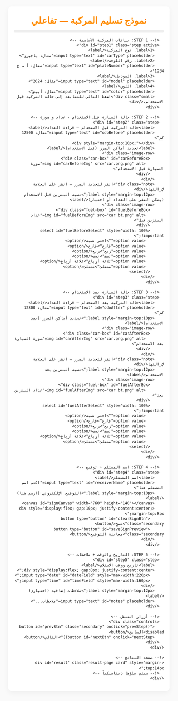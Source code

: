 <!DOCTYPE html>
<html lang="ar" dir="rtl">
<head>
  <meta charset="utf-8" />
  <meta name="viewport" content="width=device-width,initial-scale=1" />
  <title>نموذج تسليم المركبة - تفاعلي</title>
  <link rel="stylesheet" href="style.css?v=3">


  <style>
    td {
  text-align: center;
  vertical-align: middle;
  padding: 6px 8px;
}

td input,
td textarea,
td select,
td img,
td span {
  display: inline-block;
  width: auto;
  max-width: 100%;
  text-align: center;
  vertical-align: middle;
  margin: 0 auto;
}

   /*------------------------------
  إعدادات أساسية للصفحة
------------------------------*/
:root {
  --accent: #ff8c00;
  --muted: #666;
  --card: #fff;
}

html, body {
  height: 100%;
  overflow-x: hidden;
  overflow-y: auto;
  background: #fafafa;
  color: #111;
  direction: rtl;
  font-family: "Segoe UI", Tahoma, Arial, sans-serif;
  margin: 16px;
}

/*------------------------------
  الحاوية العامة
------------------------------*/
.container {
  max-width: 980px;
  margin: 0 auto;
}

.card {
  background: var(--card);
  padding: 18px;
  border-radius: 10px;
  box-shadow: 0 6px 18px rgba(0,0,0,0.05);
}

/*------------------------------
  العناوين والنصوص
------------------------------*/
h1 {
  color: var(--accent);
  text-align: center;
  margin: 6px 0 12px;
}

label {
  display: block;
  text-align: right;
  margin: 8px 0;
  font-weight: 600;
}

/*------------------------------
  الحقول النصية والإدخالات
------------------------------*/
input[type="text"],
input[type="number"],
input[type="date"],
input[type="time"],
textarea,
select {
  width: 100%;
  padding: 8px 10px;
  border-radius: 6px;
  border: 1px solid #ccc;
  box-sizing: border-box;
  text-align: center;
  font-size: 14px;
  font-family: inherit;
  line-height: 1.6;
}

/*------------------------------
  تنسيق الخلايا في الجدول
------------------------------*/
table {
  width: 100%;
  border-collapse: collapse;
  margin-bottom: 18px;
}

th, td {
  border: 1px solid #000;
  padding: 8px;
  vertical-align: middle;
  text-align: center;
}

th {
  background: #f1f1f1;
  font-weight: bold;
}

.section-title {
  background: #f8f8f8;
  font-weight: bold;
  text-align: center;
  font-size: 16px;
}

/*------------------------------
  الأزرار والتحكم
------------------------------*/
.controls {
  display: flex;
  gap: 10px;
  justify-content: center;
  margin-top: 16px;
}

button {
  background: var(--accent);
  color: #fff;
  border: none;
  padding: 10px 18px;
  border-radius: 8px;
  cursor: pointer;
  transition: background 0.2s;
}

button:hover {
  background: #e07000;
}

button.secondary {
  background: #eee;
  color: #222;
}

.print-btn {
  background: #2b7cff;
}

/*------------------------------
  الصور والرسوم
------------------------------*/
.image-row {
  display: flex;
  gap: 18px;
  justify-content: center;
  flex-wrap: wrap;
  margin-top: 12px;
}
/* Make car/fuel boxes responsive and horizontally centered */
.car-box,
.fuel-box {
  width: 100%;
  max-width: 520px;      /* keep original max size */
  margin: 0 auto;        /* center inside parent */
  box-sizing: border-box;
}

/* Ensure images behave as block-level, scale and centered */
.car-box img,
.fuel-box img,
.result-page .car-container img,
.result-page .fuel-container img {
  display: none;
  width: 100%;
  height: auto;
  margin: 0 auto;
}

/* Result page: container should be block and positioned relative for markers */
.result-page .car-container,
.result-page .fuel-container {
  display: block;
  max-width: 520px;
  margin: 0 auto;
  position: relative; /* so .marker absolute positions are relative to this box */
}

/* Marker tweaks (keeps the red dot visually centered on its coordinates) */
.marker {
  position: absolute;
  width: 18px;
  height: 18px;
  border-radius: 50%;
  background: rgba(255, 0, 0, 0.85);
  border: 2px solid #800;
  transform: translate(-50%, -50%); /* center the dot on the coordinates */
  cursor: pointer;
  pointer-events: auto;
}

/* Optional: ensure text-align center on table cells (if removal happened) */
table td, table th {
  text-align: center;
}
/*------------------------------
  الصفحة النهائية (نتائج)
------------------------------*/
.result-page {
  display: none;
  margin-top: 10px;
  width: 100%;
  max-width: 100%;
  overflow-x: auto;
  overflow-y: visible;
  background: #fff;
  padding: 20px;
  border-radius: 12px;
  box-shadow: 0 8px 25px rgba(0,0,0,0.1);
}

/*------------------------------
  عناصر إضافية
------------------------------*/
.progress {
  height: 8px;
  background: #eee;
  border-radius: 6px;
  overflow: hidden;
  margin-bottom: 12px;
}

.progress > div {
  height: 100%;
  background: linear-gradient(90deg, var(--accent), #e07000);
  width: 0%;
}

.small {
  font-size: 13px;
  color: var(--muted);
  text-align: center;
  margin-top: 6px;
}

.name {
  color: #0040ff;
  font-weight: 700;
}

.note {
  color: #555;
  font-size: 14px;
  text-align: center;
  margin-top: 6px;
}

.actions-result {
  display: flex;
  gap: 10px;
  justify-content: center;
  margin-top: 12px;
}

/*------------------------------
  مؤثرات الانتقال
------------------------------*/
.step {
  display: none;
}

.step.active {
  display: block;
  animation: fade 0.25s ease-in-out;
}

@keyframes fade {
  from { opacity: 0; }
  to { opacity: 1; }
}
</style>
</head>
<body>

<style>
  .terms-popup {
    position: fixed;
    top: 0;
    left: 0;
    width: 100%;
    height: 100%;
    background: rgba(0, 0, 0, 0.7);
    display: none;
    justify-content: center;
    align-items: center;
  }

  .popup-content {
    background: white;
    padding: 20px;
    border-radius: 8px;
    width: 80%;
    max-width: 600px;
    text-align: center;
    box-shadow: 0px 0px 10px rgba(0,0,0,0.5);
  }

  #acceptTermsBtn {
    background: #ff8c00;
    color: white;
    padding: 10px 20px;
    border: none;
    border-radius: 8px;
    cursor: pointer;
    margin-top: 15px;
  }

  #acceptTermsBtn:hover {
    background: #e07000;
  }
</style>

  <div class="container">
    <div class="card">
      <h1>نموذج تسليم المركبة — تفاعلي</h1><div class="progress"><div id="prog" style="width:0%">
      <div style="display:flex; align-items:center; justify-content:center; gap:10px; margin:20px 0;">
  <img src="1.g.jpg" alt="شعار وزارة الثقافة" style="height:50px;">
      </div></div>
  <h1 style="margin:0;">نموذج تسليم المركبة</h1>
</div>

<style>
  /* ✅ تنسيق عام للجدول داخل صفحة النتيجة */
     /* يسمح بالتمرير الأفقي في حال كان الجدول عريض */

  .result-page table {
    width: 150%;             /* 👈 يمكنك تغييرها إلى 100% أو 80% حسب رغبتك */
    margin: 50 auto;      /* توسيط الجدول في الصفحة */
    border-collapse: collapse;
    font-size: 14px;
    border: 1px solid #000;
  }

  .result-page th, 
  .result-page td {
    border: 1px solid #000;
    padding: 8px 10px;
    text-align: center;
  }

@media print {
  table {
    page-break-inside: avoid;
  }
  td, th {
    padding: 4px 6px;
  }
}

    
  
</style>
      <!-- STEP 1: بيانات المركبة الأساسية -->
      <div id="step1" class="step active">
        <label>1. نوع المركبة</label>
        <input type="text" id="carType" placeholder="مثال: باجيرو">
        <label>2. رقم اللوحة</label>
        <input type="text" id="plateNumber" placeholder="مثال: أ ب ج 1234">
        <label>3. الموديل</label>
        <input type="text" id="model" placeholder="مثال: 2024">
        <label>4. اللون</label>
        <input type="text" id="color" placeholder="مثال: أبيض">
        <div class="small">اضغط التالي للمتابعة إلى حالة المركبة قبل الاستخدام.</div>
      </div>

      <!-- STEP 2: حالة السيارة قبل الاستخدام - عداد و صورة -->
      <div id="step2" class="step">
        <label>حالة المركبة قبل الاستخدام — قراءة العداد</label>
        <input type="text" id="odoBefore" placeholder="مثال: 12500 كم">
        <div style="margin-top:10px;"></div>
        <label>تحديد أماكن الضرر (قبل الاستخدام)</label>
        <div class="image-row">
          <div class="car-box" id="carBeforeBox">
            <img id="carBeforeImg" src="car.png.png" alt="صورة السيارة قبل الاستخدام">
          </div>
        </div>
        <div class="note">انقر لتحديد الضرر — انقر على العلامة لإزالتها</div>
        <label style="margin-top:12px;">نسبة البنزين قبل الاستخدام (يمكن النقر على العداد أو اختيار)</label>
        <div class="image-row">
          <div class="fuel-box" id="fuelBeforeBox">
            <img id="fuelBeforeImg" src="car bt.png" alt="عداد البنزين قبل">
          </div>
          <select id="fuelBeforeSelect" style="width: 100% !important;">
            <option value="">اختر نسبة</option>
            <option value="فارغ">فارغ</option>
            <option value="ربع">ربع</option>
            <option value="نصف">نصف</option>
            <option value="ثلاثة أرباع">ثلاثة أرباع</option>
            <option value="ممتلئ">ممتلئ</option>
          </select>
        </div>
      </div>

      <!-- STEP 3: حالة السيارة بعد الاستخدام -->
      <div id="step3" class="step">
        <label>حالة المركبة بعد الاستخدام — قراءة العداد</label>
        <input type="text" id="odoAfter" placeholder="مثال: 12800 كم">
        <label style="margin-top:10px;">تحديد أماكن الضرر (بعد الاستخدام)</label>
        <div class="image-row">
          <div class="car-box" id="carAfterBox">
            <img id="carAfterImg" src="car.png.png" alt="صورة السيارة بعد الاستخدام">
          </div>
        </div>
        <div class="note">انقر لتحديد الضرر — انقر على العلامة لإزالتها</div>
        <label style="margin-top:12px;">نسبة البنزين بعد الاستخدام</label>
        <div class="image-row">
          <div class="fuel-box" id="fuelAfterBox">
            <img id="fuelAfterImg" src="car bt.png" alt="عداد البنزين بعد">
          </div>
          <select id="fuelAfterSelect" style="width: 100% !important;">
            <option value="">اختر نسبة</option>
            <option value="فارغ">فارغ</option>
            <option value="ربع">ربع</option>
            <option value="نصف">نصف</option>
            <option value="ثلاثة أرباع">ثلاثة أرباع</option>
            <option value="ممتلئ">ممتلئ</option>
          </select>
        </div>
      </div>

      <!-- STEP 4: اسم المستلم + توقيع -->
      <div id="step4" class="step">
        <label>اسم المستلم</label>
        <input type="text" id="receiverName" placeholder="اكتب اسم المستلم هنا">
        <label style="margin-top:10px;">التوقيع الإلكتروني (ارسم هنا)</label>
        <canvas id="signCanvas" width="760" height="140"></canvas>
        <div style="display:flex; gap:10px; justify-content:center; margin-top:8px;">
          <button type="button" id="clearSignBtn" class="secondary">مسح</button>
          <button type="button" id="saveSignPreview" class="secondary">معاينة التوقيع</button>
        </div>
      </div>

      <!-- STEP 5: التاريخ والوقت + ملاحظات -->
      <div id="step5" class="step">
        <label>تاريخ ووقت الاستلام</label>
        <div style="display:flex; gap:8px; justify-content:center;">
          <input type="date" id="dateField" style="max-width:220px;">
          <input type="time" id="timeField" style="max-width:160px;">
        </div>
        <label style="margin-top:12px;">ملاحظات إضافية (اختياري)</label>
        <input type="text" id="notes" placeholder="ملاحظات...">
      </div>

      <!-- أزرار التنقل -->
      <div class="controls">
        <button id="prevBtn" class="secondary" onclick="prevStep()" disabled>السابق</button>
        <button id="nextBtn" onclick="nextStep()">التالي</button>
      </div>
    </div>

    <!-- صفحة النتائج -->
    <div id="result" class="result-page card" style="margin-top:14px;">
      <!-- سيتم ملؤها ديناميكياً -->
    </div>
  </div>
<script src="https://cdnjs.cloudflare.com/ajax/libs/html2canvas/1.4.1/html2canvas.min.js"></script>
<script src="https://cdnjs.cloudflare.com/ajax/libs/jspdf/2.5.1/jspdf.umd.min.js"></script>
<script>
/* ====== إدارة الخطوات وبروجرس ====== */
const steps = ['step1','step2','step3','step4','step5'];
let cur = 0;
const progEl = document.getElementById('prog');
function updateUI(){
  steps.forEach((id,i)=>{
    document.getElementById(id).classList.toggle('active', i===cur);
  });
  document.getElementById('prevBtn').disabled = cur===0;
  document.getElementById('nextBtn').textContent = (cur === steps.length-1) ? 'عرض النتيجة' : 'التالي';
  progEl.style.width = `${Math.round(((cur+1)/steps.length)*100)}%`;
}
function nextStep(){
  // تحقق بسيط لكل خطوة
  if(cur===0){
    // لا نلزم الحقول لكن نفعل مثال: نوع المركبة واسم المستلم لاحقاً
  }
  if(cur < steps.length-1){ cur++; updateUI(); return; }
  // خطوة الاخيرة -> عرض النتيجة
  renderResult();
}
function prevStep(){ if(cur>0){ cur--; updateUI(); } }
updateUI();

/* ====== وظائف وضع العلامات على الصور (نسبة كإحداثيات نسبية) ====== */
function enableMarking(boxId, storeArray){
  const box = document.getElementById(boxId);
  const img = box.querySelector('img');
  const marks = [];
  box.addEventListener('click', function(e){
    if(e.target.classList.contains('marker')) return;
    const rect = img.getBoundingClientRect();
    const x = (e.clientX - rect.left)/rect.width*100;
    const y = (e.clientY - rect.top)/rect.height*100;
    const m = document.createElement('div');
    m.className = 'marker';
    m.style.left = x + '%';
    m.style.top = y + '%';
    m.title = 'انقر لإزالة';
    m.addEventListener('click', function(ev){
      ev.stopPropagation();
      const idx = marks.indexOf(markObj);
      if(idx>=0) marks.splice(idx,1);
      m.remove();
    });
    const markObj = {x: parseFloat(x.toFixed(2)), y: parseFloat(y.toFixed(2))};
    marks.push(markObj);
    box.appendChild(m);
  });
  // expose getter
  return ()=>marks.slice();
}
const getCarBeforeMarks = enableMarking('carBeforeBox');
const getCarAfterMarks = enableMarking('carAfterBox');

/* ====== عداد البنزين: نسمح بالنقر أو الاختيار - نخزن كقيمة نصية + مؤشر مرئي ====== */
function enableFuel(boxId, selectId){
  const box = document.getElementById(boxId);
  const img = box.querySelector('img');
  const sel = document.getElementById(selectId);
  let value = '';
  box.addEventListener('click', function(e){
    const old = box.querySelector('.marker');
    if(old) old.remove();
    const rect = img.getBoundingClientRect();
    const cx = e.clientX - rect.left;
    const ratio = cx / rect.width;
    if(ratio < .15) value = 'فارغ';
    else if(ratio < .35) value = 'ربع';
    else if(ratio < .65) value = 'نصف';
    else if(ratio < .9) value = 'ثلاثة أرباع';
    else value = 'ممتلئ';
    const m = document.createElement('div'); m.className='marker';
    m.style.left = (ratio*100) + '%'; m.style.top = '50%';
    box.appendChild(m);
    sel.value = ''; // افصل الاختيار عن اللقطة
  });
  sel.addEventListener('change', function(){ value = sel.value; // رسم مؤشر تقريبي
    const old = box.querySelector('.marker'); if(old) old.remove();
    if(!value) return;
    const m = document.createElement('div'); m.className='marker';
    let xp = 10;
    if(value==='فارغ') xp=5;
    if(value==='ربع') xp=25;
    if(value==='نصف') xp=50;
    if(value==='ثلاثة أرباع') xp=75;
    if(value==='ممتلئ') xp=95;
    m.style.left = xp + '%'; m.style.top='50%';
    box.appendChild(m);
  });
  return ()=>value;
}
const getFuelBefore = enableFuel('fuelBeforeBox','fuelBeforeSelect');
const getFuelAfter = enableFuel('fuelAfterBox','fuelAfterSelect');

/* ====== لوحة التوقيع (canvas) ====== */
const signCanvas = document.getElementById('signCanvas');
const sctx = signCanvas.getContext('2d');
let drawing=false, lastX=0, lastY=0;
function getPos(e){
  const r = signCanvas.getBoundingClientRect();
  if(e.touches && e.touches[0]) return {x: e.touches[0].clientX - r.left, y: e.touches[0].clientY - r.top};
  return {x: e.clientX - r.left, y: e.clientY - r.top};
}
function start(e){ drawing=true; const p=getPos(e); lastX=p.x; lastY=p.y; sctx.beginPath(); sctx.moveTo(lastX,lastY); e.preventDefault(); }
function move(e){ if(!drawing) return; const p=getPos(e); sctx.lineTo(p.x,p.y); sctx.strokeStyle='#000'; sctx.lineWidth=2.6; sctx.lineCap='round'; sctx.stroke(); lastX=p.x; lastY=p.y; e.preventDefault(); }
function end(e){ drawing=false; e.preventDefault(); }
signCanvas.addEventListener('mousedown', start); signCanvas.addEventListener('mousemove', move); signCanvas.addEventListener('mouseup', end); signCanvas.addEventListener('mouseleave', end);
signCanvas.addEventListener('touchstart', start, {passive:false}); signCanvas.addEventListener('touchmove', move, {passive:false}); signCanvas.addEventListener('touchend', end);
document.getElementById('clearSignBtn').addEventListener('click', ()=> sctx.clearRect(0,0,signCanvas.width,signCanvas.height));
document.getElementById('saveSignPreview').addEventListener('click', ()=>{
  const w = window.open('','_blank'); w.document.write(`<img src="${signCanvas.toDataURL()}" style="max-width:100%;">`);
});

/* ====== توليد صفحة النتيجة بتنسيق الطلب ====== */
function renderResult(){
  // جمع البيانات
  const carType = document.getElementById('carType').value || '';
  const plate = document.getElementById('plateNumber').value || '';
  const model = document.getElementById('model').value || '';
  const color = document.getElementById('color').value || '';
  const odoBefore = document.getElementById('odoBefore').value || '';
  const odoAfter = document.getElementById('odoAfter').value || '';
  const carBeforeMarks = getCarBeforeMarks();
  const carAfterMarks = getCarAfterMarks();
  const fuelBeforeVal = getFuelBefore() || document.getElementById('fuelBeforeSelect').value || '';
  const fuelAfterVal = getFuelAfter() || document.getElementById('fuelAfterSelect').value || '';
  const receiver = document.getElementById('receiverName').value || '';
  const dateVal = document.getElementById('dateField').value || (new Date()).toISOString().slice(0,10);
  const timeVal = document.getElementById('timeField').value || (new Date()).toTimeString().slice(0,5);
  const notes = document.getElementById('notes').value || '';
  const signData = signCanvas.toDataURL();

  // نسخ HTML للنتيجة وفق تنسيقك المطلوب:
  const resultDiv = document.getElementById('result');
  resultDiv.innerHTML = `
  <style>
    table {
      width: 100%;
      border-collapse: collapse;
      font-size: 12px;
    }
    th, td {
      padding: 4px 6px;
      text-align: center;
      vertical-align: middle;
    }
    #resSignCell img {
      max-width: 120px;
      height: auto;
      border: 1px solid #ccc;
      border-radius: 6px;
    }
    input[type="text"], input[type="date"], input[type="time"] {
      font-size: 12px;
      padding: 2px 4px;
    }
    h5 {
      font-size: 16px;
    }
    .car-container img, .fuel-container img {
      max-height: 80px;
    }
    .signature-table {
      page-break-inside: avoid;
    }
  </style>
<div style="display:flex; align-items:center; justify-content:space-between; width:100%; direction:rtl; margin:20px 0;">
  <!-- الشعار في أقصى اليمين -->
  <img src="1.g.jpg" alt="شعار وزارة الثقافة" style="height:50px;">

  <!-- كلمة في المنتصف -->
  <h2 style="color:var(--accent); text-align:center; flex:1; margin:0;">تسليم داخلي</h2>

  <!-- عنصر فارغ على الجهة المقابلة للشعار للحفاظ على التمركز -->
  <div style="width:50px;"></div>
</div>
<h5 style="color:var(--accent); text-align:center; flex:1; margin:0;">رقم تسلسلي\\\</h5>
<table>
        <th style="width:25%;">نوع السيارة</th>
        <td style="width:25%;"><input type="text" id="resCarType" value="${escapeHtml(carType)}"></td>
        <th style="width:25%;">رقم اللوحة</th>
        <td style="width:25%;"><input type="text" id="resPlate" value="${escapeHtml(plate)}"></td>
    </table>

    <table>
      <tr>
        <th class="section-title">حالة السيارة قبل الاستخدام</th>
        <th class="section-title">حالة السيارة بعد الاستخدام</th>
      </tr>
      <tr>
        <td>قراءة العداد: <input type="text" id="resOdoBefore" value="${escapeHtml(odoBefore)}"></td>
        <td>قراءة العداد: <input type="text" id="resOdoAfter" value="${escapeHtml(odoAfter)}"></td>
      </tr>
      <tr>
        <td>
          <div class="car-container" id="resCarBeforeBox" style="display:inline-block; border:1px solid #ccc; border-radius:8px; overflow:hidden;">
            <img id="resCarBeforeImg" src="car.png.png" alt="صورة السيارة قبل الاستخدام">
          </div>
          <div class="note">مواقع الضرر قبل الاستخدام</div>
        </td>
        <td>
          <div class="car-container" id="resCarAfterBox" style="display:inline-block; border:1px solid #ccc; border-radius:8px; overflow:hidden;">
            <img id="resCarAfterImg" src="car.png.png" alt="صورة السيارة بعد الاستخدام">
          </div>
          <div class="note">مواقع الضرر بعد الاستخدام</div>
        </td>
      </tr>

      <tr>
        <td>
          <div class="fuel-container" id="resFuelBeforeBox" style="display:inline-block; border:1px solid #ccc; border-radius:8px; overflow:hidden;">
            <img src="car bt.png" alt="عداد البنزين قبل" class="fuel">
          </div>
          <div class="note">نسبة البنزين: <strong id="resFuelBeforeText">${escapeHtml(fuelBeforeVal)}</strong></div>
        </td>
        <td>
          <div class="fuel-container" id="resFuelAfterBox" style="display:inline-block; border:1px solid #ccc; border-radius:8px; overflow:hidden;">
            <img src="car bt.png" alt="عداد البنزين بعد" class="fuel">
          </div>
          <div class="note">نسبة البنزين: <strong id="resFuelAfterText">${escapeHtml(fuelAfterVal)}</strong></div>
        </td>
      </tr>

      <tr>
        <td>اسم المستلم: <input type="text" id="resReceiver" value="${escapeHtml(receiver)}"></td>
        <td>اسم صاحب الصلاحية: <span class="name">جمال محمد عبده حكمي</span></td>
      </tr>

      <tr>
        <td>
          <div class="datetime-cell" style="display:flex; justify-content:space-around; gap:8px; align-items:center;">
            <label>تاريخ الاستلام:</label>
            <input type="date" id="resDate" value="${escapeHtml(dateVal)}">
            <input type="time" id="resTime" value="${escapeHtml(timeVal)}">
          </div>
        </td>
        <td>
          <div class="datetime-cell" style="display:flex; justify-content:space-around; gap:8px; align-items:center;">
            <label>تاريخ التسليم:</label>
            <input type="date" id="resReturnDate" value="${escapeHtml(dateVal)}">
            <input type="time" id="resReturnTime" value="${escapeHtml(timeVal)}">
          </div>
        </td>
      </tr>

      <tr><td style="direction: rtl; text-align: right;">
  <span class="signature1" style="margin-left:10px;">التوقيع:</span>
  <img id="resSignImg" src="${signData}" alt="التوقيع" style="max-width:200px; border:1px solid #ccc; border-radius:6px;">
</td>

        <td style="text-align: right;">
  <span class="signature2">التوقيع:</span>
</td>

      </tr>
    </table>

    

    <table>
      <tr><th>إقرار استلام</th></tr>
      <tr><td>
        <div class="declaration-box">
          أقر بأنني المذكور أعلاه استلمت السيارة المذكورة أعلاه والعائد ملكيتها لوزارة الثقافة وأتعهد بأن احافظ على تطبيق واحترام أنظمة السير المرورية وإن أقوم بالصيانة الدورية وإصلاح الأعطال التي بها وذلك بالتنسيق مع 
          إدارة الخدمات المشتركة بالوزارة وتسليمها بحالة جيدة حين طلبها وتطبيق جميع التعليمات الخاصة باستخدام السيارة  </div>
      </td></tr>
      <tr><th>تفويض المركبة</th></tr>
      <tr><td>
        <div class="declaration-box">
        إلى من يهمه الامر:<br>فوضنا المذكور اعلاه بقيادة المركبة المذكورة أعلاه والعائد ملكيتها لوزارة الثقافة , داخل المملكة العربية السعودية </div>
      </td></tr>
      <tr><th> المهامات أو الزيارات الرسمية</th></tr>
      <tr><td><div class="declaration-box">أستقبال الوفود والزيارات الرسميه لإمارة المنطقة + أمانه المنطقة + البلديات والمحافظات +زيارات مواقع أثريه +زيارة جزر فرسان زغيرها </div></td></tr>
    </table>

    <table>
      <tr>
        <th class="section-title" colspan="2">التوقيع عند الاستلام</th>
        <th class="section-title" colspan="2">التوقيع عند التسليم</th>
      </tr>
      <tr>
        <th>اسم المستلم</th><th>التوقيع</th><th>اسم المستلم</th><th>التوقيع</th>
      </tr>
      <tr>
        <td><input type="text" placeholder="اكتب الاسم هنا" style="width:95%; text-align:center;" value="${escapeHtml(receiver)}"></td>
        <td id="resSignCell"><img id="resSignImg" src="${signData}" alt="التوقيع" style="max-width:200px; border:1px solid #ccc; border-radius:6px;"></td>
        <td><input type="text" placeholder="اكتب الاسم هنا" style="width:95%; text-align:center;" value="${escapeHtml(receiver)}"></td>
        <td id="resSignCell"><img id="resSignImg" src="${signData}" alt="التوقيع" style="max-width:200px; border:1px solid #ccc; border-radius:6px;"></td>
      </tr>
      <tr>
        <th>صاحب الصلاحية</th><th>التوقيع</th><th>صاحب الصلاحية</th><th>التوقيع</th>
      </tr>
      <tr>
        <td><span class="name">جمال محمد عبده حكمي</span></td><td></td><td><span class="name">جمال محمد عبده حكمي</span></td><td></td>
      </tr>
    </table>
   <br>
   <br>
   
   <div style="display:flex; align-items:center; justify-content:flex-start; gap:10px; margin:20px 0; direction:rtl;">
  <img src="1.g.jpg" alt="شعار وزارة الثقافة" style="height:50px; margin-right:0;"></div>
    <h2 style="color:var(--accent); text-align:center; margin-top:18px;">تعهد استخدام</h2>
    <div style="text-align:right; line-height:1.8; font-size:15px; margin:0 20px;">
    <br>
    
      <p>يتعهد المستخدم بما يلي بشأن استخدام سيارة الجهة:</p>
      <ol style="padding-right:25px;">
      
        <li>لا يسمح بقيادة السيارات لأي شخص لا يحمل رخصة قيادة سارية المفعول أو دون سن <strong>(21)وعلى ان يكون سائقي السيارات أحد مسئولي الوزارة او تحت كفالة الوزارة </strong> ...</li>
        <br>
        <li>استخدام السيارة فقط للمهام الرسميه داخل وقت العمل أو خارجة , والالتزام بايقاف السيارة في موقع الوزارة أو الفرع بعد الانتهاء من المهمة مباشرة , وتسليم السيارة للفرع أو المكتب خلال الإجازات السنويه او الرسميه </li>
        <br>
        <li>عدم التدخين داخل السيارة والمحافظة على نظافة السيارة من الداخل والخارج وعدم ازالة شعار الوزارة الرسمي من هيكل السيارة , وعدم التعديل او الإضافة على المركبة من تظليل او تغير لشكل السيارة الداخلي أو الخارجي</li>
        <br>
        <li>الالتزام بالصيانه الدورية بمسافة (5000) كم تلافيا لوقوع تلف بالسيارة المستخدمة أو البديلة , وسيتم تحميل المستلم كافة تكاليف إصلاح التلف في حال عدم الالتزام بالصيانه الدورية , بالاضافة الى اتخاد الإجراءت المناسبة التي تراها الإدارة المعنية </li>
        <br>
        <li>لايحق لمستلم المركبة حال وقوع حادث او عطل بمحركاتها ان يتم اصلاحها من قبله مباشرة او التنازل عن الطرف الاخر دون تنسيق إدارة الخدمات المشتركة بالوزارة </li>
        <br>
        <li>التزام مستلم السيارة باشعار ادارة الخدمات المشتركة بالوزارة فوراً بشكل رسمي عن أي حادث  أو سرقة أو تلف  تتعرض له السيارة أو  أي استفسار من إدارة الخدمات المشركة بشأن اسم مستخدم السيارة في اي وقت من الاوقات , وان يلتزم بتأمين المستندات التاليه في حال وقوع حادث (تقرير المرور او نجم -ورقة الاصلاح ) كذالك ارفاق نموذج الحوادث</li>
        <br>
        <li>يجب الالتزام بتعليمات وضوابط السير المرورية وفي حال عدم التقيد بها يتحمل الغرامات التي قد تفرضها الجهات الحكومية المختصة لأي سبب كان على المستلم او على أي من سائقيه بما في ذلك كل مايترتب أو يعود الى الغرامات التي تقع على السيارة </li>
        <br>
        <li>لايحق للمسئول او مرجعة الاداري استثناء اي شرط من الشروط السابقة مهما كانت الاسباب</li>
        <br>
        <li>يتحمل المسئول المخالف لهذا الشرو سحب المركبة منه لمدة شهر لأول مره ولمدة شهرين في المره الثانيه والسحب لمدة سته اشهر للمرة الثالثة مع تحمل المسئول القيام بواجباته ومسئوليات العمل بمركبته الخاصة خلال فترة السحب لعدم الالتزام بالمحافظة على المركبة المسلمة له </li>
        <br>
        <li>أقر بالاطلاع والتقيد بكافة الشروط الواردة في هذا التعهد.</li>
      </ol>
    </div>
</tr>



    <table>
      <tr style="background:#f1f1f1; font-weight:bold; text-align:center;">
        <th>نوع السيارة</th><th>اللوحة</th><th>الموديل</th><th>اللون</th><th>الحالة</th>
      </tr>
    
  
      <tr style="text-align:center;">
        <td><input type="text" value="${escapeHtml(carType)}" style="width:95%; text-align:center;"></td>
        <td><input type="text" value="${escapeHtml(plate)}" style="width:95%; text-align:center;"></td>
        <td><input type="text" value="${escapeHtml(model)}" style="width:95%; text-align:center;"></td>
        <td><input type="text" value="${escapeHtml(color)}" style="width:95%; text-align:center;"></td>
        <td>مستخدمة</td>
      </tr>
    </table>
<tr>
        <th></th><th></th><th>اسم المستلم</th><th></th>
      </tr>
      <tr>
        <td><input type="text" placeholder="اكتب الاسم هنا" style="width:95%; text-align:center;" value="${escapeHtml(receiver)}"></td>
        <td id="resSignCell"><img id="resSignImg" src="${signData}" alt="التوقيع" style="max-width:200px; border:1px solid #ccc; border-radius:6px;"></td>
        <td><span class="name">الجهه هيئة التراث</span></td>
        <td></td>
      </tr> <div class="datetime-cell" style="display:flex; justify-content:space-around; gap:8px; align-items:center;">
            <label>تاريخ التسليم:</label>
            <input type="date" id="resReturnDate" value="${escapeHtml(dateVal)}">
            <input type="time" id="resReturnTime" value="${escapeHtml(timeVal)}">
          </div>
<p style="text-align:right; font-size:15px;">للاستفسار: <a href="tel:0545105222" style="color:blue; text-decoration:none;">(0545105222)</a></p>
    
    <div class="actions-result">
      <button type="button" class="print-btn print">تحميل الملف كـ PDF</button>
    </div>
  `;

  // إظهار الصفحة وإخفاء المدخلات
  document.querySelector('.card').style.display='none';
  resultDiv.style.display='block';

  // ... داخل دالة renderResult() ...

  // إظهار الصفحة وإخفاء المدخلات
  document.querySelector('.card').style.display='none';
  resultDiv.style.display='block';

  // بعد وضع HTML، أضف العلامات على الصور في الصفحة النهائية
  // علامات قبل
  setTimeout(()=>{ // انتظر تحميل الصور
    placeMarkersOnResult('resCarBeforeBox','resCarBeforeImg', carBeforeMarks);
    placeMarkersOnResult('resCarAfterBox','resCarAfterImg', carAfterMarks);
    
    // **>>>>> إضافة استدعاء رسم علامات البنزين هنا <<<<<**
    placeFuelMarkerOnResult('resFuelBeforeBox', fuelBeforeVal);
    placeFuelMarkerOnResult('resFuelAfterBox', fuelAfterVal);
    
  },100);

}
// ...

/* ضع علامات فوق الصور في صفحة النتائج من الإحداثيات النسبية */
function placeMarkersOnResult(containerId, imgId, marks) {
  const cont = document.getElementById(containerId);
  const img = document.getElementById(imgId);
  if (!cont || !img) return;

  // تأكد أن الصورة والصندوق مضبوطان ليتم رسم العلامات بدقة
  cont.style.position = 'relative';
  img.style.display = 'block';
  img.style.width = '100%';
  img.style.height = 'auto';

  // وظيفة رسم العلامات نفسها
  const drawMarks = () => {
    // إزالة العلامات القديمة
    const olds = cont.querySelectorAll('.marker');
    olds.forEach(o => o.remove());

    // رسم العلامات في مكانها النسبي الصحيح
    marks.forEach(pt => {
      const m = document.createElement('div');
      m.className = 'marker';
      m.style.position = 'absolute';
      m.style.left = pt.x + '%';
      m.style.top = pt.y + '%';
      cont.appendChild(m);
    });
  };

  // إذا كانت الصورة جاهزة (محملة مسبقًا)، ارسم فورًا
  if (img.complete) {
    drawMarks();
  } else {
    // وإلا انتظر تحميلها أولًا
    img.onload = drawMarks;
  }
}

/* مساعدة لتعقيم النص عند وضعه داخل value/HTML */
function escapeHtml(s){
  if(!s) return '';
  return String(s).replaceAll('&','&amp;').replaceAll('<','&lt;').replaceAll('>','&gt;').replaceAll('"','&quot;').replaceAll("'",'&#39;');
}

/* زر العودة والطباعة وإعادة تعبئة النموذج */
/* ✅ كود جديد: استخدام jsPDF لحفظ الملف مباشرة كـ PDF */
document.addEventListener('click', function(e){
    if(e.target.matches('.print-btn') || e.target.matches('button.print')) {
        
        // 1. إخفاء الزر مؤقتاً قبل بدء عملية التحويل
        const printBtn = e.target;
        printBtn.style.display = 'none';

        // 2. تحديد العنصر المراد تحويله (صفحة النتيجة)
        const element = document.getElementById('result'); 

        // 3. خيارات التحويل (ملاحظة: للحصول على أفضل نتيجة، قد تحتاج لضبطها)
        const options = {
            scale: 0.9, // تصغير لتناسب الصفحة
            useCORS: true,
            allowTaint: true,
            scrollY: 0,
            windowWidth: document.getElementById('result').scrollWidth
        };

        // 4. استخدام html2canvas لإنشاء صورة من محتوى HTML
        html2canvas(element, options).then((canvas) => {
            const imgData = canvas.toDataURL('image/png');
            const { jsPDF } = window.jspdf;
            const pdf = new jsPDF('p', 'mm', 'a4'); // تهيئة ملف PDF جديد A4
            const imgWidth = 210; // عرض A4 بالـ mm
            const pageHeight = 295; // ارتفاع A4 بالـ mm
            const imgHeight = canvas.height * imgWidth / canvas.width;
            let heightLeft = imgHeight;
            let position = 0;

            // 5. إضافة الصورة إلى ملف PDF (مع التعامل مع الصفحات المتعددة)
            pdf.addImage(imgData, 'PNG', 0, position, imgWidth, imgHeight);
            heightLeft -= pageHeight;

            while (heightLeft >= 0) {
                position = heightLeft - imgHeight;
                pdf.addPage();
                pdf.addImage(imgData, 'PNG', 0, position, imgWidth, imgHeight);
                heightLeft -= pageHeight;
            }

            // 6. حفظ الملف باسم محدد
            pdf.save('نموذج-تسليم-مركبة.pdf');
            
            // 7. إعادة إظهار الزر بعد الانتهاء
            printBtn.style.display = 'flex'; // أو 'block' حسب التنسيق الأصلي
        });
    }
});
const markerBefore = document.getElementById('markerBefore');
  const fuelBeforeSelect = document.getElementById('fuelBeforeSelect');

  // تحريك العلامة حسب نسبة البنزين المختارة
  fuelBeforeSelect.addEventListener('change', function() {
    let position = '25%'; // فارغ
    if (fuelBeforeSelect.value === 'ربع') position = '50%';
    if (fuelBeforeSelect.value === 'نصف') position = '75%';
    if (fuelBeforeSelect.value === 'ثلاثة أرباع') position = '87.5%';
    if (fuelBeforeSelect.value === 'ممتلئ') position = '100%';

    markerBefore.style.left = position;
    markerBefore.setAttribute('title', fuelBeforeSelect.value);
  });
/* دالة لرسم علامة البنزين بناءً على القيمة النصية */
function placeFuelMarkerOnResult(containerId, value) {
  const cont = document.getElementById(containerId);
  if (!cont || !value) return;

  // تحديد الموضع الأفقي النسبي (نسبة مئوية) بناءً على القيمة النصية
  let xp = 0;
  if (value === 'فارغ') xp = 5;
  else if (value === 'ربع') xp = 25;
  else if (value === 'نصف') xp = 50;
  else if (value === 'ثلاثة أرباع') xp = 75;
  else if (value === 'ممتلئ') xp = 95;
  else return; // لا ترسم إذا كانت القيمة غير معروفة أو فارغة

  // إنشاء ورسم العلامة
  const m = document.createElement('div');
  m.className = 'marker'; // استخدم نفس تنسيق علامات الضرر
  m.style.position = 'absolute';
  m.style.left = xp + '%';
  m.style.top = '50%'; // منتصف الصورة عمودياً
  cont.style.position = 'relative'; // لضمان أن موضع العلامة absolute يعمل
  cont.appendChild(m);
}/* ملاحظة: هذه الصفحة تستخدم الصور المحلية: car.png.png و car bt.png */
</script>

</body>
</html>
